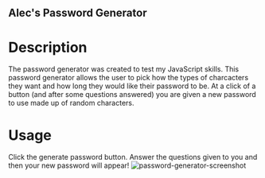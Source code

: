 ## Alec's Password Generator

# Description
The password generator was created to test my JavaScript skills. This password generator allows the user to pick how the types of charcacters they want and how long they would like their password to be. At a click of a button (and after some questions answered) you are given a new password to use made up of random characters.

# Usage
Click the generate password button. Answer the questions given to you and then your new password will appear! 
![password-generator-screenshot](https://user-images.githubusercontent.com/82851886/126935266-5484b176-ea69-4620-bf73-e3a0cac021b0.png)
